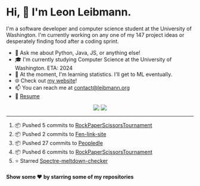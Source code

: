 # Hi, 👋 I'm Leon Leibmann.
I'm a software developer and computer science student at the University of Washington. I'm currently working on any one of my 147 project ideas or desperately finding food after a coding sprint.

- 💬 Ask me about Python, Java, JS, or anything else!
- 🎓 I'm currently studying Computer Science at the University of Washington. ETA: 2024
- 🌱 At the moment, I'm learning statistics. I'll get to ML eventually.
- 🌐 Check out [my website](https://leibmann.org)!
- 📫 You can reach me at [contact@leibmann.org](mailto:contact@leibmann.org)
- 📄 [Resume](https://leibmann.org/Leon_Leibmann_Resume.pdf)

<div align="middle">
<img align="top" src="https://github-readme-stats.vercel.app/api/top-langs/?username=Pop101&layout=compact&theme=transparent&hide_border=true&hide=css">
<img align="top" src="https://github-readme-stats.vercel.app/api?username=Pop101&show_icons=true&theme=transparent&hide_border=true&count_private=true&hide=issues,contribs">
</div>

---
<!--START_SECTION:activity-->
1. 📦 Pushed 5 commits to [RockPaperScissorsTournament](https://github.com/NoxNovus/RockPaperScissorsTournament)
2. 📦 Pushed 2 commits to [Fen-link-site](https://github.com/kynadev/fen-link-site)
3. 📦 Pushed 27 commits to [Peopledle](https://github.com/Pop101/Peopledle)
4. 📦 Pushed 6 commits to [RockPaperScissorsTournament](https://github.com/NoxNovus/RockPaperScissorsTournament)
5. ⭐️ Starred [Spectre-meltdown-checker](https://github.com/speed47/spectre-meltdown-checker)
<!--END_SECTION:activity-->

#### Show some ❤️ by starring some of my repositories
